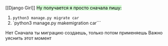 [[Django Girl]]
<mark style="background: #BBFABBA6;">Ну получается я просто сначала пишу: </mark>


1) `python3 manage.py migrate car`
2) `python3 manage.py makemigration car```

Нет
Сначала ты миграцию создаешь, только потом применяешь
Важно уяснить этот момент